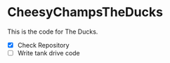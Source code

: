 # CheesyChampsTheDucks
This is the code for The Ducks.

- [X] Check Repository
- [ ] Write tank drive code
